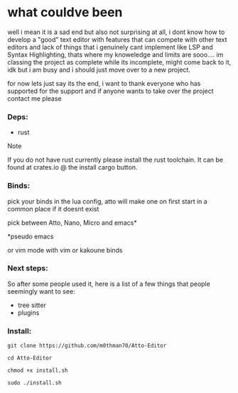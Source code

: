 # what couldve been
well i mean it is a sad end but also not surprising at all, i dont know how to develop a "good" text editor with features that can compete with other text editors and lack of things that i genuinely cant implement like LSP and Syntax Highlighting, thats where my knoweledge and limits are sooo.... im classing the project as complete while its incomplete, might come back to it, idk but i am busy and i should just move over to a new project. 

for now lets just say its the end,
i want to thank everyone who has supported for the support and if anyone wants to take over the project contact me please


### Deps:

  - rust 
    
> [!NOTE]  
> If you do not have rust currently please install the rust toolchain. It can be found at crates.io @ the install cargo button.

### Binds:

pick your binds in the lua config, atto will make one on first start in a common place if it doesnt exist

pick between Atto, Nano, Micro and emacs*

*pseudo emacs

or vim mode with vim or kakoune binds

### Next steps:

So after some people used it, here is a list of a few things that people seemingly want to see:

- tree sitter
- plugins

### Install:

`git clone https://github.com/m0thman70/Atto-Editor`

`cd Atto-Editor`

`chmod +x install.sh`

`sudo ./install.sh`

